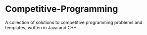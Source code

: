 # Competitive-Programming
A collection of solutions to competitive programming problems and templates, written in Java and C++.
